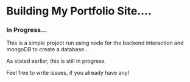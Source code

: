 #  Building My Portfolio Site....
### In Progress...

This is a simple project run using node for the backend interaction and mongoDB to create a database...

As stated earlier, this is still in progress.

Feel free to write issues, if you already have any!